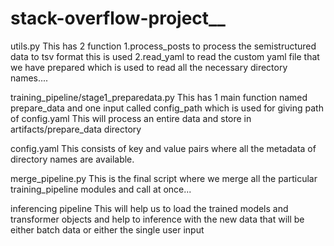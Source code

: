 # stack-overflow-project__

utils.py
This has 2 function
1.process_posts
to process the semistructured data to tsv format this is used
2.read_yaml
to read the custom yaml file that we have prepared which is used to read all the necessary directory names....

training_pipeline/stage1_preparedata.py This has 1 main function named prepare_data and one input called config_path which is used for giving path of config.yaml
This will process an entire data and store in artifacts/prepare_data directory

config.yaml
This consists of key and value pairs where all the metadata of directory names are available.

merge_pipeline.py
This is the final script where we merge all the particular training_pipeline modules and call at once...

inferencing pipeline
This will help us to load the trained models and transformer objects and help to inference with the new data that will be either batch data or either the single user input
